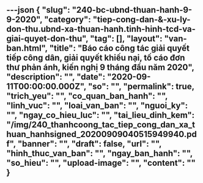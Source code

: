 ---json
{
    "slug": "240-bc-ubnd-thuan-hanh-9-9-2020",
    "category": "tiep-cong-dan-&-xu-ly-don-thu.ubnd-xa-thuan-hanh.tinh-hinh-tcd-va-giai-quyet-don-thu",
    "tag": [],
    "layout": "van-ban.html",
    "title": "Báo cáo công tác giải quyết tiếp công dân, giải quyết khiếu nại, tố cáo đơn thư phản ánh, kiến nghị 9 tháng đầu năm 2020",
    "description": "",
    "date": "2020-09-11T00:00:00.000Z",
    "so": "",
    "permalink": true,
    "trich_yeu": "",
    "co_quan_ban_hanh": "",
    "linh_vuc": "",
    "loai_van_ban": "",
    "nguoi_ky": "",
    "ngay_co_hieu_luc": "",
    "tai_lieu_dinh_kem": "/img/240_thanhcoong_tac_tiep_cong_dan_xa_thuan_hanhsigned_20200909040515949940.pdf",
    "banner": "",
    "draft": false,
    "url": "",
    "hinh_thuc_van_ban": "",
    "ngay_ban_hanh": "",
    "so_hieu": "",
    "upload-image": "",
    "__content__": ""
}
---
